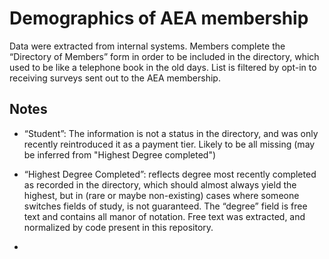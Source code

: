 # Demographics of AEA membership

Data were extracted from internal systems. Members complete the “Directory of Members” form in order to be included in the directory, which used to be like a telephone book in the old days. List is filtered by opt-in to receiving surveys sent out to the AEA membership.

## Notes
- “Student”: The information is not a status in the directory, and was only recently reintroduced it as a payment tier. Likely to be all missing (may be inferred from "Highest Degree completed")

- “Highest Degree Completed”:  reflects degree most recently completed as recorded in the directory, which should almost always yield the highest, but in (rare or maybe non-existing) cases where someone switches fields of study, is not guaranteed.  The “degree” field is free text and contains all manor of notation. Free text was extracted, and normalized by code present in this repository.
- 

